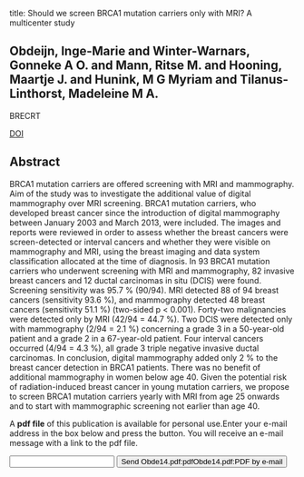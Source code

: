 title: Should we screen BRCA1 mutation carriers only with MRI? A multicenter study

## Obdeijn, Inge-Marie and Winter-Warnars, Gonneke A O. and Mann, Ritse M. and Hooning, Maartje J. and Hunink, M G Myriam and Tilanus-Linthorst, Madeleine M A.
BRECRT

<a href="https://doi.org/10.1007/s10549-014-2888-8">DOI</a>

## Abstract
BRCA1 mutation carriers are offered screening with MRI and mammography. Aim of the study was to investigate the additional value of digital mammography over MRI screening. BRCA1 mutation carriers, who developed breast cancer since the introduction of digital mammography between January 2003 and March 2013, were included. The images and reports were reviewed in order to assess whether the breast cancers were screen-detected or interval cancers and whether they were visible on mammography and MRI, using the breast imaging and data system classification allocated at the time of diagnosis. In 93 BRCA1 mutation carriers who underwent screening with MRI and mammography, 82 invasive breast cancers and 12 ductal carcinomas in situ (DCIS) were found. Screening sensitivity was 95.7 % (90/94). MRI detected 88 of 94 breast cancers (sensitivity 93.6 %), and mammography detected 48 breast cancers (sensitivity 51.1 %) (two-sided p < 0.001). Forty-two malignancies were detected only by MRI (42/94 = 44.7 %). Two DCIS were detected only with mammography (2/94 = 2.1 %) concerning a grade 3 in a 50-year-old patient and a grade 2 in a 67-year-old patient. Four interval cancers occurred (4/94 = 4.3 %), all grade 3 triple negative invasive ductal carcinomas. In conclusion, digital mammography added only 2 % to the breast cancer detection in BRCA1 patients. There was no benefit of additional mammography in women below age 40. Given the potential risk of radiation-induced breast cancer in young mutation carriers, we propose to screen BRCA1 mutation carriers yearly with MRI from age 25 onwards and to start with mammographic screening not earlier than age 40.

A <b>pdf file</b> of this publication is available for personal use.Enter your e-mail address in the box below and press the button. You will receive an e-mail message with a link to the pdf file.
<form action="sender.php">  <input type="text" name="email">  <input type="submit" value="Send Obde14.pdf:pdfObde14.pdf:PDF by e-mail"></form>